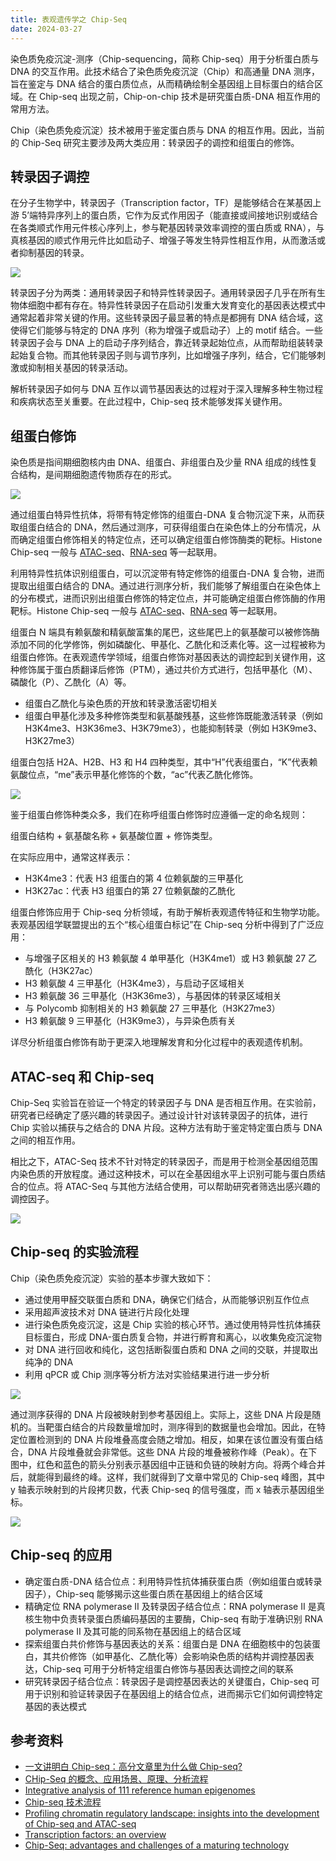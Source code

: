 ```yaml
---
title: 表观遗传学之 Chip-Seq
date: 2024-03-27
---
```


染色质免疫沉淀-测序（Chip-sequencing，简称 Chip-seq）用于分析蛋白质与 DNA 的交互作用。此技术结合了染色质免疫沉淀（Chip）和高通量 DNA 测序，旨在鉴定与 DNA 结合的蛋白质位点，从而精确绘制全基因组上目标蛋白的结合区域。在 Chip-seq 出现之前，Chip-on-chip 技术是研究蛋白质-DNA 相互作用的常用方法。

<!--more-->

Chip（染色质免疫沉淀）技术被用于鉴定蛋白质与 DNA 的相互作用。因此，当前的 Chip-Seq 研究主要涉及两大类应用：转录因子的调控和组蛋白的修饰。

## 转录因子调控

在分子生物学中，转录因子（Transcription factor，TF）是能够结合在某基因上游 5’端特异序列上的蛋白质，它作为反式作用因子（能直接或间接地识别或结合在各类顺式作用元件核心序列上，参与靶基因转录效率调控的蛋白质或 RNA），与真核基因的顺式作用元件比如启动子、增强子等发生特异性相互作用，从而激活或者抑制基因的转录。

![](https://images.yuanj.top/blog/20240327205673.png)

转录因子分为两类：通用转录因子和特异性转录因子。通用转录因子几乎在所有生物体细胞中都有存在。特异性转录因子在启动引发重大发育变化的基因表达模式中通常起着非常关键的作用。这些转录因子最显著的特点是都拥有 DNA 结合域，这使得它们能够与特定的 DNA 序列（称为增强子或启动子）上的 motif 结合。一些转录因子会与 DNA 上的启动子序列结合，靠近转录起始位点，从而帮助组装转录起始复合物。而其他转录因子则与调节序列，比如增强子序列，结合，它们能够刺激或抑制相关基因的转录活动。

解析转录因子如何与 DNA 互作以调节基因表达的过程对于深入理解多种生物过程和疾病状态至关重要。在此过程中，Chip-seq 技术能够发挥关键作用。

## 组蛋白修饰

染色质是指间期细胞核内由 DNA、组蛋白、非组蛋白及少量 RNA 组成的线性复合结构，是间期细胞遗传物质存在的形式。

![](https://images.yuanj.top/blog/20240327210132.png)

通过组蛋白特异性抗体，将带有特定修饰的组蛋白-DNA 复合物沉淀下来，从而获取组蛋白结合的 DNA，然后通过测序，可获得组蛋白在染色体上的分布情况，从而确定组蛋白修饰相关的特定位点，还可以确定组蛋白修饰酶类的靶标。Histone Chip-seq 一般与 [ATAC-seq](https://yuanj.top/posts/240308-atac-seq-explained/)、[RNA-seq](https://yuanj.top/posts/230901-the-basis-of-transcriptomics/) 等一起联用。

利用特异性抗体识别组蛋白，可以沉淀带有特定修饰的组蛋白-DNA 复合物，进而提取出组蛋白结合的 DNA。通过进行测序分析，我们能够了解组蛋白在染色体上的分布模式，进而识别出组蛋白修饰的特定位点，并可能确定组蛋白修饰酶的作用靶标。Histone Chip-seq 一般与 [ATAC-seq](https://yuanj.top/posts/240308-atac-seq-explained/)、[RNA-seq](https://yuanj.top/posts/230901-the-basis-of-transcriptomics/) 等一起联用。

组蛋白 N 端具有赖氨酸和精氨酸富集的尾巴，这些尾巴上的氨基酸可以被修饰酶添加不同的化学修饰，例如磷酸化、甲基化、乙酰化和泛素化等。这一过程被称为组蛋白修饰。在表观遗传学领域，组蛋白修饰对基因表达的调控起到关键作用，这种修饰属于蛋白质翻译后修饰（PTM），通过共价方式进行，包括甲基化（M）、磷酸化（P）、乙酰化（A）等。

- 组蛋白乙酰化与染色质的开放和转录激活密切相关
- 组蛋白甲基化涉及多种修饰类型和氨基酸残基，这些修饰既能激活转录（例如 H3K4me3、H3K36me3、H3K79me3），也能抑制转录（例如 H3K9me3、H3K27me3）

组蛋白包括 H2A、H2B、H3 和 H4 四种类型，其中“H”代表组蛋白，“K”代表赖氨酸位点，“me”表示甲基化修饰的个数，“ac”代表乙酰化修饰。

![](https://images.yuanj.top/blog/20240327212161.png)

鉴于组蛋白修饰种类众多，我们在称呼组蛋白修饰时应遵循一定的命名规则：

组蛋白结构 + 氨基酸名称 + 氨基酸位置 + 修饰类型。

在实际应用中，通常这样表示：

- H3K4me3：代表 H3 组蛋白的第 4 位赖氨酸的三甲基化
- H3K27ac：代表 H3 组蛋白的第 27 位赖氨酸的乙酰化

组蛋白修饰应用于 Chip-seq 分析领域，有助于解析表观遗传特征和生物学功能。表观基因组学联盟提出的五个“核心组蛋白标记”在 Chip-seq 分析中得到了广泛应用：

- 与增强子区相关的 H3 赖氨酸 4 单甲基化（H3K4me1）或 H3 赖氨酸 27 乙酰化（H3K27ac）
- H3 赖氨酸 4 三甲基化（H3K4me3），与启动子区域相关
- H3 赖氨酸 36 三甲基化（H3K36me3），与基因体的转录区域相关
- 与 Polycomb 抑制相关的 H3 赖氨酸 27 三甲基化（H3K27me3）
- H3 赖氨酸 9 三甲基化（H3K9me3），与异染色质有关

详尽分析组蛋白修饰有助于更深入地理解发育和分化过程中的表观遗传机制。

## ATAC-seq 和 Chip-seq

Chip-Seq 实验旨在验证一个特定的转录因子与 DNA 是否相互作用。在实验前，研究者已经确定了感兴趣的转录因子。通过设计针对该转录因子的抗体，进行 Chip 实验以捕获与之结合的 DNA 片段。这种方法有助于鉴定特定蛋白质与 DNA 之间的相互作用。

相比之下，ATAC-Seq 技术不针对特定的转录因子，而是用于检测全基因组范围内染色质的开放程度。通过这种技术，可以在全基因组水平上识别可能与蛋白质结合的位点。将 ATAC-Seq 与其他方法结合使用，可以帮助研究者筛选出感兴趣的调控因子。

![](https://images.yuanj.top/blog/20240327212925.png)

## Chip-seq 的实验流程

Chip（染色质免疫沉淀）实验的基本步骤大致如下：

- 通过使用甲醛交联蛋白质和 DNA，确保它们结合，从而能够识别互作位点
- 采用超声波技术对 DNA 链进行片段化处理
- 进行染色质免疫沉淀，这是 Chip 实验的核心环节。通过使用特异性抗体捕获目标蛋白，形成 DNA-蛋白质复合物，并进行孵育和离心，以收集免疫沉淀物
- 对 DNA 进行回收和纯化，这包括断裂蛋白质和 DNA 之间的交联，并提取出纯净的 DNA
- 利用 qPCR 或 Chip 测序等分析方法对实验结果进行进一步分析

![](https://images.yuanj.top/blog/20240327213421.png)

通过测序获得的 DNA 片段被映射到参考基因组上。实际上，这些 DNA 片段是随机的。当靶蛋白结合的片段数量增加时，测序得到的数据量也会增加。因此，在特定位置检测到的 DNA 片段堆叠高度会随之增加。相反，如果在该位置没有蛋白结合，DNA 片段堆叠就会非常低。这些 DNA 片段的堆叠被称作峰（Peak）。在下图中，红色和蓝色的箭头分别表示基因组中正链和负链的映射方向。将两个峰合并后，就能得到最终的峰。这样，我们就得到了文章中常见的 Chip-seq 峰图，其中 y 轴表示映射到的片段拷贝数，代表 Chip-seq 的信号强度，而 x 轴表示基因组坐标。

![](https://images.yuanj.top/blog/20240327213753.png)

## Chip-seq 的应用

- 确定蛋白质-DNA 结合位点：利用特异性抗体捕获蛋白质（例如组蛋白或转录因子），Chip-seq 能够揭示这些蛋白质在基因组上的结合区域
- 精确定位 RNA polymerase II 及转录因子结合位点：RNA polymerase II 是真核生物中负责转录蛋白质编码基因的主要酶，Chip-seq 有助于准确识别 RNA polymerase II 及其可能的同系物在基因组上的结合区域
- 探索组蛋白共价修饰与基因表达的关系：组蛋白是 DNA 在细胞核中的包装蛋白，其共价修饰（如甲基化、乙酰化等）会影响染色质的结构并调控基因表达，Chip-seq 可用于分析特定组蛋白修饰与基因表达调控之间的联系
- 研究转录因子结合位点：转录因子是调控基因表达的关键蛋白，Chip-seq 可用于识别和验证转录因子在基因组上的结合位点，进而揭示它们如何调控特定基因的表达模式

## 参考资料

- [一文讲明白 Chip-seq：高分文章里为什么做 Chip-seq?](https://zhuanlan.zhihu.com/p/512151222)
- [CHip-Seq 的概念、应用场景、原理、分析流程](https://mp.weixin.qq.com/s/w30oHXpnBIHqhmr0NlUR_A)
- [Integrative analysis of 111 reference human epigenomes](https://www.nature.com/articles/nature14248)
- [Chip-seq 技术流程](https://mp.weixin.qq.com/s/uL5gErhaqvr4KVU8YdBQUQ)
- [Profiling chromatin regulatory landscape: insights into the development of Chip-seq and ATAC-seq](https://link.springer.com/article/10.1186/s43556-020-00009-w)
- [Transcription factors: an overview](https://pubmed.ncbi.nlm.nih.gov/9570129/)
- [Chip-Seq: advantages and challenges of a maturing technology](https://www.ncbi.nlm.nih.gov/pmc/articles/PMC3191340/)<!-- TOC -->
